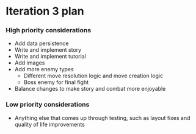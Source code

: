 # Iteration 3 plan

### High priority considerations
- Add data persistence
- Write and implement story
- Write and implement tutorial
- Add images
- Add more enemy types
  - Different move resolution logic and move creation logic
  - Boss enemy for final fight
- Balance changes to make story and combat more enjoyable

### Low priority considerations
- Anything else that comes up through testing, such as layout 
fixes and quality of life improvements